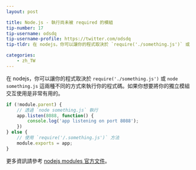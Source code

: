```yaml
---
layout: post

title: Node.js - 執行尚未被 required 的模組
tip-number: 17
tip-username: odsdq
tip-username-profile: https://twitter.com/odsdq
tip-tldr: 在 nodejs，你可以讓你的程式取決於 `require('./something.js')` 或 `node something.js` 這兩種不同的方式來執行你的程式碼。如果你想要將你的獨立模組交互使用是非常有用的。

categories:
    - zh_TW
---
```


在 nodejs，你可以讓你的程式取決於 `require('./something.js')` 或 `node something.js` 這兩種不同的方式來執行你的程式碼。如果你想要將你的獨立模組交互使用是非常有用的。

```js
if (!module.parent) {
    // 透過 `node something.js` 執行
    app.listen(8088, function() {
        console.log('app listening on port 8088');
    })
} else {
    // 使用 `require('/.something.js')` 方法
    module.exports = app;
}
```

更多資訊請參考 [nodejs modules 官方文件](https://nodejs.org/api/modules.html#modules_module_parent)。
